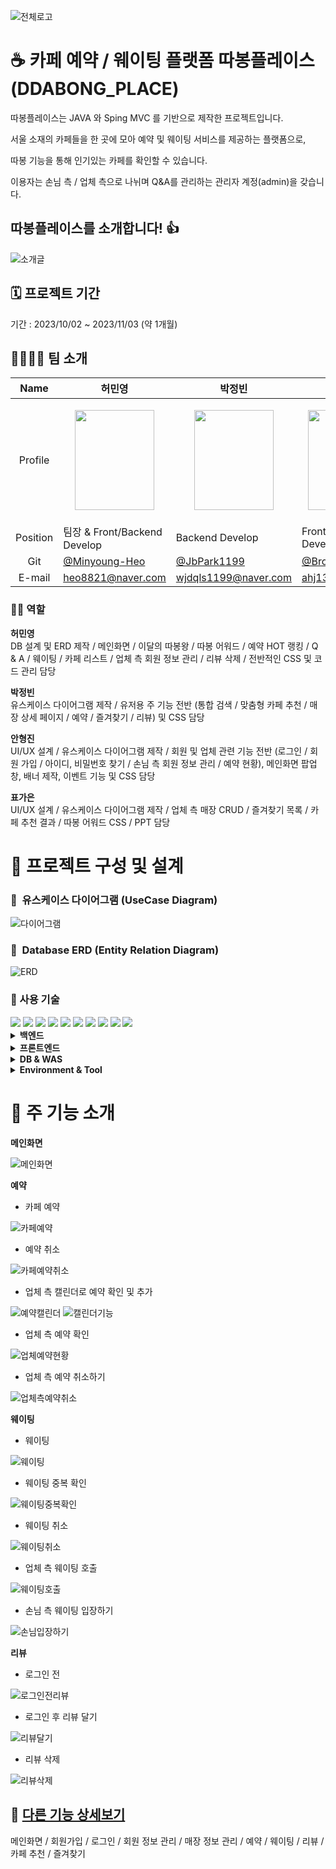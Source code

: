 ![전체로고](https://github.com/Minyoung-Heo/ddabong_place/assets/143155386/337a7dba-2b29-4341-9486-90ee3fcd9d8e)

 
# ☕ 카페 예약 / 웨이팅 플랫폼 따봉플레이스(DDABONG_PLACE)


따봉플레이스는 JAVA 와 Sping MVC 를 기반으로 제작한 프로젝트입니다.  

서울 소재의 카페들을 한 곳에 모아 예약 및 웨이팅 서비스를 제공하는 플랫폼으로, 

따봉 기능을 통해 인기있는 카페를 확인할 수 있습니다.

이용자는 손님 측 / 업체 측으로 나뉘며 Q&A를 관리하는 관리자 계정(admin)을 갖습니다.  



## 따봉플레이스를 소개합니다! 👍  

![소개글](https://github.com/Minyoung-Heo/ddabong_place/assets/143155386/c9c8fb80-3d74-403f-9844-4356fe2cc4e6)


## 🗓️ 프로젝트 기간  

기간 : 2023/10/02 ~ 2023/11/03 (약 1개월)

  
## 👨‍👩‍👧‍👦 팀 소개

|   Name   | 허민영                               | 박정빈                                            | 안형진                             | 표가은                                                       |
| :------: | ------------------------------------ | ------------------------------------------------- | ---------------------------------- | ------------------------------------------------------------ |
| Profile  |<p align="center"><img src = "https://github.com/Minyoung-Heo/ddabong_place/assets/143155386/c2edf185-9e5a-4706-91f4-a6ffaa4cbed6" width="127px" height="160px"></p>|<p align="center"><img src = "https://github.com/Minyoung-Heo/ddabong_place/assets/143155386/250f59e9-d021-4719-9faf-cfd6779c6037" width="127px" height="160px"></p>|<p align="center"><img src = "https://github.com/Minyoung-Heo/ddabong_place/assets/143155386/5d0ab7b5-8c8b-4e8b-8117-f655cfb8207f" width="127px" height="160px" ></p>|<p align="center"><img src = "https://github.com/Minyoung-Heo/ddabong_place/assets/143155386/402bddbb-c316-4d8b-b7da-c814bd01317d" width="127px" height="160px"></p>| 
| Position | 팀장 & Front/Backend Develop  | Backend Develop                                  | Front/Backend Develop                   | Front/Backend Develop                              |
|   Git    | [@Minyoung-Heo](https://github.com/Minyoung-Heo) | [@JbPark1199](https://github.com/JbPark1199)            | [@BrotherZin](https://github.com/BrotherZin) | [@gaeunpyo](https://github.com/gaeunpyo)                 |
|   E-mail    | heo8821@naver.com| wjdqls1199@naver.com| ahj13k@naver.com| pyo6659@naver.com|

### 🧑‍💻 역할 
**허민영**  
DB 설계 및 ERD 제작 / 메인화면 / 이달의 따봉왕 / 따봉 어워드 / 예약 HOT 랭킹 / Q & A / 웨이팅 / 카페 리스트 / 업체 측 회원 정보 관리 / 리뷰 삭제 /
전반적인 CSS 및 코드 관리 담당

**박정빈**  
유스케이스 다이어그램 제작 / 유저용 주 기능 전반 (통합 검색 / 맞춤형 카페 추천 / 매장 상세 페이지 / 예약 / 즐겨찾기 / 리뷰) 및 CSS 담당

**안형진**  
UI/UX 설계 / 유스케이스 다이어그램 제작 / 회원 및 업체 관련 기능 전반 (로그인 / 회원 가입 / 아이디, 비밀번호 찾기 / 손님 측 회원 정보 관리 / 예약 현황), 메인화면 팝업창, 배너 제작, 이벤트 기능 및 CSS 담당

**표가은**  
UI/UX 설계 / 유스케이스 다이어그램 제작 / 업체 측 매장 CRUD / 즐겨찾기 목록 / 카페 추천 결과 / 따봉 어워드 CSS / PPT 담당

# 📝 프로젝트 구성 및 설계

### 📌  유스케이스 다이어그램 (UseCase Diagram)
![다이어그램](https://github.com/Minyoung-Heo/ddabong_place/assets/143155386/50d1e0b3-89b0-4849-aca8-18443bb178a3)   


### 📌  Database ERD (Entity Relation Diagram)
![ERD](https://github.com/Minyoung-Heo/ddabong_place/assets/143155386/8f275ee0-89b9-458b-a5cb-d5b90a931c46)  

### 📌 사용 기술
<div align=left> 

<img src="https://img.shields.io/badge/Java-3766AB?style=flat-square&logo=Java&logoColor=white"/>
<img src="https://img.shields.io/badge/JavaScript-F7DF1E?style=flat-square&logo=javascript&logoColor=black"/>
<img src="https://img.shields.io/badge/Spring-6DB33F?style=flat-square&logo=Spring&logoColor=white"/>
<img src="https://img.shields.io/badge/HTML5-E34F26?style=flat-square&logo=html5&logoColor=white"/>
<img src="https://img.shields.io/badge/CSS3-1572B6?style=flat-square&logo=css3&logoColor=white"/>
<img src="https://img.shields.io/badge/jQuery-0769AD?style=flat-square&logo=jQuery&logoColor=white"/>
<img src="https://img.shields.io/badge/ORACLE-F80000?style=flat-square&logo=oracle&logoColor=white"/>
<img src="https://img.shields.io/badge/Apache Tomcat-F8DC75?style=flat-square&logo=apachetomcat&logoColor=black"/>
<img src="https://img.shields.io/badge/Git-F05032?style=flat-square&logo=git&logoColor=white"/>
<img src="https://img.shields.io/badge/GitHub-181717?style=flat-square&logo=GitHub&logoColor=white"/>

</div>
<details>
<summary><b> 백엔드</b></summary>
<ul>
  <li>JAVA 11</li>
  <li>Spring MVC</li>
  <li>JSP</li>
  <li>MyBatis</li>
  <li>AJAX</li>
  <li>JSON</li>
</ul>
</details>

 <details>
<summary><b> 프론트엔드</b></summary>
<ul>
  <li>HTML</li>
  <li>CSS</li>
  <li>JavaScript</li>
  <li>JQuery</li>
</ul>
</details>

<details>
<summary><b> DB & WAS</b></summary>
<ul>
  <li>Oracle(Oracle Database 11g Express Edition Release 11.2.0.2.0)</li>
  <li>Tomcat 9(9.0.64)</li>
</ul>
</details>

<details>
<summary><b> Environment & Tool</b></summary>
<ul>
  <li>Windows 11</li>
  <li>Eclipse(2022-12)</li>
  <li>Git</li>
  <li>GitHub</li>
  <li>Fork</li>
  <li>Oracle SQL Developer</li>
</ul>
</details>

# 📌 주 기능 소개
**메인화면**  

![메인화면](https://github.com/Minyoung-Heo/ddabong_place/assets/143155386/7b614b6b-ec60-41aa-b2ce-59e2bd74d7d1)


**예약**  
- 카페 예약

![카페예약](https://github.com/Minyoung-Heo/ddabong_place/assets/143155386/9323067a-1957-4493-ade0-b75cdd047c77)


- 예약 취소
  
![카페예약취소](https://github.com/Minyoung-Heo/ddabong_place/assets/143155386/592cf959-b226-4d54-b049-e58d5770706f)


- 업체 측 캘린더로 예약 확인 및 추가

![예약캘린더](https://github.com/Minyoung-Heo/ddabong_place/assets/143155386/b562954d-c4ff-4e58-8b3b-1f8b7122eafd)
![캘린더기능](https://github.com/Minyoung-Heo/ddabong_place/assets/143155386/dbd81353-5fc3-4142-a240-715a5193a964)


- 업체 측 예약 확인
   
![업체예약현황](https://github.com/Minyoung-Heo/ddabong_place/assets/143155386/3b677a0a-16f9-4a4f-b3a0-7562b51be5ea)


- 업체 측 예약 취소하기
   
![업체측예약취소](https://github.com/Minyoung-Heo/ddabong_place/assets/143155386/defcb77b-19ea-4af0-9c80-35630d8b9e8f)


**웨이팅**

- 웨이팅

![웨이팅](https://github.com/Minyoung-Heo/ddabong_place/assets/143155386/1f27ba1e-d3a3-4609-9981-7e5b47c296b4)

- 웨이팅 중복 확인  

![웨이팅중복확인](https://github.com/Minyoung-Heo/ddabong_place/assets/143155386/fa32e1af-d1d0-4283-b6a4-58dfe4bb39d9)

  
- 웨이팅 취소

![웨이팅취소](https://github.com/Minyoung-Heo/ddabong_place/assets/143155386/fbf30495-e160-4ee6-b544-262551e98087)

- 업체 측 웨이팅 호출

![웨이팅호출](https://github.com/Minyoung-Heo/ddabong_place/assets/143155386/fc51b875-53a5-44ab-a16c-801475ca1814)


- 손님 측 웨이팅 입장하기

![손님입장하기](https://github.com/Minyoung-Heo/ddabong_place/assets/143155386/08b6dd14-2326-4682-a97b-a03002168f50)


**리뷰**

- 로그인 전

![로그인전리뷰](https://github.com/Minyoung-Heo/ddabong_place/assets/143155386/49980a44-ca2c-4b0e-b692-090cc3ac775e)


- 로그인 후 리뷰 달기


![리뷰달기](https://github.com/Minyoung-Heo/ddabong_place/assets/143155386/b61e2803-af7d-429d-97c1-fb44d31f97c6)


- 리뷰 삭제

![리뷰삭제](https://github.com/Minyoung-Heo/ddabong_place/assets/143155386/e7299acc-5367-49b7-a6ce-d3681348c3f3)



## 📌 [다른 기능 상세보기](https://plant-decision-6e3.notion.site/DDABONG_PLACE-873f879a889944158439a8ec38fb319d?pvs=4)

메인화면 / 회원가입 / 로그인 / 회원 정보 관리 / 매장 정보 관리 / 예약 / 웨이팅 / 리뷰 / 카페 추천 / 즐겨찾기
